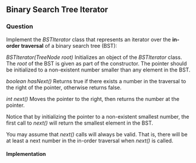 ## Binary Search Tree Iterator

### Question

Implement the *BSTIterator* class that represents an iterator over the **in-order traversal** of a binary search tree (BST):

*BSTIterator(TreeNode root)* Initializes an object of the *BSTIterator* class. The *root* of the BST is given as part of the constructor. The pointer should be initialized to a non-existent number smaller than any element in the BST.

*boolean hasNext()* Returns true if there exists a number in the traversal to the right of the pointer, otherwise returns false.

*int next()* Moves the pointer to the right, then returns the number at the pointer.

Notice that by initializing the pointer to a non-existent smallest number, the first call to *next()* will return the smallest element in the BST.

You may assume that *next()* calls will always be valid. That is, there will be at least a next number in the in-order traversal when *next()* is called.

#### Implementation

